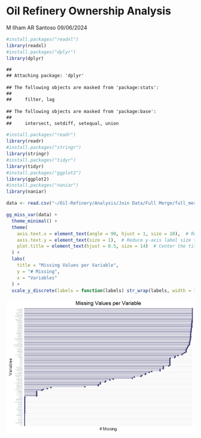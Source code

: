 Oil Refinery Ownership Analysis
================
M Ilham AR Santoso
09/06/2024

``` r
#install.packages("readxl")
library(readxl)
#install.packages("dplyr")
library(dplyr)
```

    ## 
    ## Attaching package: 'dplyr'

    ## The following objects are masked from 'package:stats':
    ## 
    ##     filter, lag

    ## The following objects are masked from 'package:base':
    ## 
    ##     intersect, setdiff, setequal, union

``` r
#install.packages("readr")
library(readr)
#install.packages("stringr")
library(stringr)
#install.packages("tidyr")
library(tidyr)
#install.packages("ggplot2")
library(ggplot2)
#install.packages("naniar")
library(naniar)
```

``` r
data <- read.csv("~/Oil-Refinery/Analysis/Join Data/Full Merge/full_merge_compressed.csv.gz")
```

``` r
gg_miss_var(data) +
  theme_minimal() +
  theme(
    axis.text.x = element_text(angle = 90, hjust = 1, size = 10),  # Rotate x-axis labels
    axis.text.y = element_text(size = 1),  # Reduce y-axis label size to make it tiny
    plot.title = element_text(hjust = 0.5, size = 14)  # Center the title
  ) +
  labs(
    title = "Missing Values per Variable",
    y = "# Missing",
    x = "Variables"
  ) +
  scale_y_discrete(labels = function(labels) str_wrap(labels, width = 10)) 
```

![](Oil-Refinery-Report_files/figure-gfm/unnamed-chunk-2-1.png)<!-- -->
